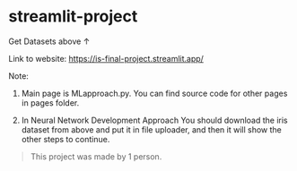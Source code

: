 # streamlit-project
Get Datasets above ↑

Link to website: https://is-final-project.streamlit.app/ 

Note:
1. Main page is MLapproach.py. You can find source code for other pages in pages folder.

2. In Neural Network Development Approach
You should download the iris dataset from above and put it in file uploader, and then it will show the other steps to continue.
> This project was made by 1 person.
